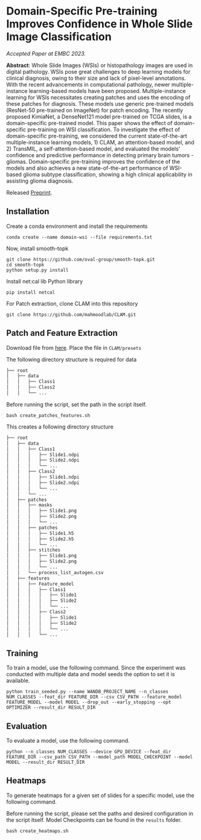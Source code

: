 # Domain-Specific Pre-training Improves Confidence in Whole Slide Image Classification

*Accepted Paper at EMBC 2023.*

**Abstract**: Whole Slide Images (WSIs) or histopathology images are used in digital pathology. WSIs pose great challenges to deep learning models for clinical diagnosis, owing to their size and lack of pixel-level annotations. With the recent advancements in computational pathology, newer multiple-instance learning-based models have been proposed. Multiple-instance learning for WSIs necessitates creating patches and uses the encoding of these patches for diagnosis. These models use generic pre-trained models (ResNet-50 pre-trained on ImageNet) for patch encoding. The recently proposed KimiaNet, a DenseNet121 model pre-trained on TCGA slides, is a domain-specific pre-trained model. This paper shows the effect of domain-specific pre-training on WSI classification. To investigate the effect of domain-specific pre-training, we considered the current state-of-the-art multiple-instance learning models, 1) CLAM, an attention-based model, and 2) TransMIL, a self-attention-based model, and evaluated the models' confidence and predictive performance in detecting primary brain tumors - gliomas. Domain-specific pre-training improves the confidence of the models and also achieves a new state-of-the-art performance of WSI-based glioma subtype classification, showing a high clinical applicability in assisting glioma diagnosis.

Released [Preprint](https://arxiv.org/abs/2302.09833v2).

## Installation

Create a conda environment and install the requirements

```shell
conda create --name domain-wsi --file requirements.txt
```

Now, install smooth-topk

```shell
git clone https://github.com/oval-group/smooth-topk.git
cd smooth-topk
python setup.py install
```

Install net:cal lib Python library

```shell
pip install netcal
```

For Patch extraction, clone CLAM into this repository

```shell
git clone https://github.com/mahmoodlab/CLAM.git
```

## Patch and Feature Extraction

Download file from [here](https://drive.google.com/file/d/1okHRlO5kvCFCp5YAB9F2jKBKO_MxpobA/view?usp=sharing). Place the file in `CLAM/presets`

The following directory structure is required for data


```bash
├── root
│   ├── data
│   │   ├── Class1
│   │   ├── Class2
│   │   └── ...
```
Before running the script, set the path in the script itself.

```shell
bash create_patches_features.sh
```

This creates a following directory structure

```bash
├── root
│   ├── data
│   │   ├── Class1
│   │   │   ├── Slide1.ndpi
│   │   │   ├── Slide2.ndpi
│   │   │   └── ...
│   │   ├── Class2
│   │   │   ├── Slide1.ndpi
│   │   │   ├── Slide2.ndpi
│   │   │   └── ...
│   │   └── ...
│   ├── patches
│   │   ├── masks
│   │   │   ├── Slide1.png
│   │   │   ├── Slide2.png
│   │   │   └── ...
│   │   ├── patches
│   │   │   ├── Slide1.h5
│   │   │   ├── Slide2.h5
│   │   │   └── ...
│   │   ├── stitches
│   │   │   ├── Slide1.png
│   │   │   ├── Slide2.png
│   │   │   └── ...
│   │   └── process_list_autogen.csv
│   ├── features
│   │   ├── Feature_model
│   │   │   ├── Class1
│   │   │   │   ├── Slide1
│   │   │   │   ├── Slide2
│   │   │   │   └── ...
│   │   │   ├── Class2
│   │   │   │   ├── Slide1
│   │   │   │   ├── Slide2
│   │   │   │   └── ...
│   │   │   └── ...
```

## Training

To train a model, use the following command. Since the experiment was conducted with multiple data and model seeds the option to set it is available.

```shell
python train_seeded.py --name WANDB_PROJECT_NAME --n_classes NUM_CLASSES --feat_dir FEATURE_DIR --csv CSV_PATH --feature_model FEATURE_MODEL --model MODEL --drop_out --early_stopping --opt OPTIMIZER --result_dir RESULT_DIR
```

## Evaluation

To evaluate a model, use the following command.

```shell
python --n_classes NUM_CLASSES --device GPU_DEVICE --feat_dir FEATURE_DIR --csv_path CSV_PATH --model_path MODEL_CHECKPOINT --model MODEL --result_dir RESULT_DIR
```

## Heatmaps

To generate heatmaps for a given set of slides for a specific model, use the following command.

Before running the script, please set the paths and desired configuration in the script itself. Model Checkpoints can be found in the `results` folder.

```shell
bash create_heatmaps.sh
```
